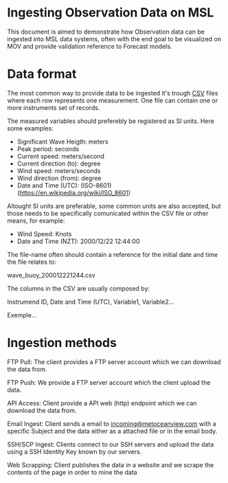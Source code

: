 
Ingesting Observation Data on MSL
====

This document is aimed to demonstrate how Observation data can be ingested into MSL data systems, often with the end goal to be visualized on MOV and provide validation reference to Forecast models.

Data format
=====

The most common way to provide data to be ingested it's trough [CSV](https://en.wikipedia.org/wiki/Comma-separated_values) files where each row represents one measurement. One file can contain one or more instruments set of records. 

The measured variables should preferebly be registered as SI units. Here some examples:

 - Significant Wave Heigth: meters
 - Peak period: seconds
 - Current speed: meters/second
 - Current direction (to): degree 
 - Wind speed: meters/seconds
 - Wind direction (from): degree
 - Date and Time (UTC): (ISO-8601)(https://en.wikipedia.org/wiki/ISO_8601)

Altought SI units are preferable, some common units are also accepted, but those needs to be specifically comunicated within the CSV file or other means, for example:

 - Wind Speed: Knots
 - Date and Time (NZT): 2000/12/22 12:44:00
  
The file-name often should contain a reference for the initial date and time the file relates to:

wave_buoy_200012221244.csv

The columns in the CSV are usually composed by:

Instrumend ID, Date and Time (UTC), Variable1, Variable2... 

Exemple...




Ingestion methods
====

FTP Pull: The client provides a FTP server account which we can download the data from.

FTP Push: We provide a FTP server account which the client upload the data.

API Access: Client provide a API web (http) endpoint which we can download the data from.

Email Ingest: Client sends a email to incoming@metoceanview.com with a specific Subject and the data either as a attached file or in the email body.

SSH/SCP Ingest: Clients connect to our SSH servers and upload the data using a SSH Identity Key known by our servers.

Web Scrapping: Client publishes the data in a website and we scrape the contents of the page in order to mine the data
